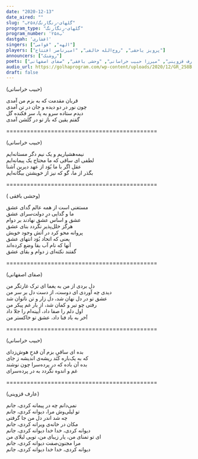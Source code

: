 ```yaml
---
date: "2020-12-13"
date_aired: ""
slug: "گلهای-رنگارنگ/۲۵۸ب"
program_type: "گلهای-رنگارنگ"
program_number: '۲۵۸ب'
dastgah: 'افشاری'
singers: ["الهه", "قوامی"]
players: ["پرویز یاحقی", "روح‌الله خالقی", "امیرناصر افتتاح"]
announcers: ["روشنک"]
poets: ["عارف قزوینی", "میرزا حبیب خراسانی", "وحشی بافقی", "صفای اصفهانی"]
audio_url: https://golhaprogram.com/wp-content/uploads/2020/12/GR_258B.mp3
draft: false
---
```


(حبیب خراسانی)  

قربان مقدمت که به بزم من آمدی  
چون نور در دو دیده و جان در تن آمدی  
دیدم ستاده سرو به پا، سر فکنده گل  
گفتم یقین که باز تو در گلشن آمدی  

============================================  

(حبیب خراسانی)  

نیمه‌هشیاریم و یک نیم دگر مستانه‌ایم  
لطفی ای ساقی که ما محتاج یک پیمانه‌ایم  
عقل اگر با ما بُوَد از عهد دیرین آشنا  
بگذر از ما، گو که نیز از خویشتن بیگانه‌ایم  

============================================  

( وحشی بافقی)  

مستغنی است از همه عالم گدای عشق  
ما و گدایی درِ دولت‌سرای عشق  
عشق و اساس عشق نهادند بر دوام  
هرگز خلل‌پذیر نگردد بنای عشق  
پروانه محو کرد در آتش وجود خویش  
یعنی که اتحاد بُوَد انتهای عشق  
آنها که نام آب بقا وضع کرده‌اند  
گفتند نکته‌ای ز دوام و بقای عشق  

============================================  

(صفای اصفهانی)  

دل بردی از من به یغما ای ترک غارتگر من  
دیدی چه آوردی ای دوست، از دست دل بر سر من  
عشق تو در دل نهان شد، دل زار و تن ناتوان شد  
رفتی چو تیر و کمان شد، از بار غم پیکر من  
اول دلم را صفا داد، آیینه‌ام را جلا داد  
آخر به باد فنا داد، عشق تو خاکستر من  

============================================  

(حبیب خراسانی)  

بده ای ساقیِ بزم آن قدحِ هوش‌زدای  
که به یک‌باره کَنَد ریشه‌ی اندیشه ز جای  
بده آن باده که در پرده‌سرا چون نوشند  
غم و اندوه نگردد به در پرده‌سرای  

============================================  

(عارف قزوینی)  

نمی‌دانم چه در پیمانه کردی، جانم  
تو لیلی‌وش مرا، دیوانه کردی، جانم  
چه شد اندر دل من جا گرفتی  
مکان در خانه‌ی ویرانه کردی، جانم  
دیوانه کردی، خدا خدا دیوانه کردی، جانم  
ای تو تمنای من، یار زیبای من، تویی لیلای من  
مرا مجنون‌صفت دیوانه کردی، جانم  
دیوانه كردی، خدا خدا دیوانه كردی، جانم  
